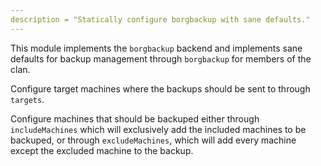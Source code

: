 ```yaml
---
description = "Statically configure borgbackup with sane defaults."
---
```


This module implements the `borgbackup` backend and implements sane defaults for
backup management through `borgbackup` for members of the clan.

Configure target machines where the backups should be sent to through `targets`.

Configure machines that should be backuped either through `includeMachines`
which will exclusively add the included machines to be backuped, or through
`excludeMachines`, which will add every machine except the excluded machine to
the backup.
